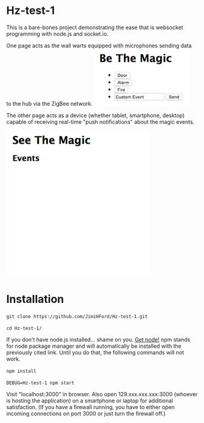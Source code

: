 # Hz-test-1
This is a bare-bones project demonstrating the ease that is websocket programming with node.js and socket.io.

One page acts as the wall warts equipped with microphones sending data to the hub via the ZigBee network.
![Hz devices plugged into the wall](./be-the-magic.png)

The other page acts as a device (whether tablet, smartphone, desktop) capable of receiving real-time "push notifications" about the magic events.

![Device that receives live Hz notifications](./see-the-magic.gif)

Installation
============

```git clone https://github.com/JimiHFord/Hz-test-1.git```

```cd Hz-test-1/```

If you don't have node.js installed... shame on you. [Get node!](https://nodejs.org/) npm stands for node package manager and will automatically be installed with the previously cited link. Until you do that, the following commands will not work.

```npm install```

```DEBUG=Hz-test-1 npm start```

Visit "localhost:3000" in browser. Also open 129.xxx.xxx.xxx:3000 (whoever is hosting the application) on a smartphone or laptop for additional satisfaction. (If you have a firewall running, you have to either open incoming connections on port 3000 or just turn the firewall off.)
